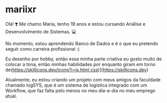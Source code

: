 # mariixr
Olá! ❣️ Me chamo Maria, tenho 19 anos e estou cursando Análise e Desenvolvimento de Sistemas. 💻

No momento, estou aprendendo Banco de Dados e é o que eu pretendo seguir como carreira profissional :)

Eu desenho por hobby, então essa minha parte criativa eu gosto muito de colocar a tona, então minhas
habilidades por enquanto giram em torno de(https://skillicons.dev/icons?i=js,html,css)](https://skillicons.dev)

Atualmente, eu estou criando um projeto com meus amigos da faculdade chamado logSYS, que é um sistema de
logística integrado com um Workflow, que faz falta pelo menos no meu dia-a-dia no meu emprego atual.
